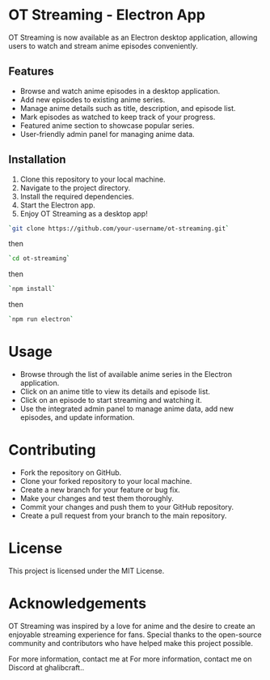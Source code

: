 # OT Streaming - Electron App

OT Streaming is now available as an Electron desktop application, allowing users to watch and stream anime episodes conveniently.

## Features
- Browse and watch anime episodes in a desktop application.
- Add new episodes to existing anime series.
- Manage anime details such as title, description, and episode list.
- Mark episodes as watched to keep track of your progress.
- Featured anime section to showcase popular series.
- User-friendly admin panel for managing anime data.

## Installation
1. Clone this repository to your local machine.
2. Navigate to the project directory.
3. Install the required dependencies.
4. Start the Electron app.
5. Enjoy OT Streaming as a desktop app!

```bash
`git clone https://github.com/your-username/ot-streaming.git`
```
then
```bash
`cd ot-streaming`
```
then
```bash
`npm install`
```
then
```bash
`npm run electron`
```

# Usage
- Browse through the list of available anime series in the Electron application.
- Click on an anime title to view its details and episode list.
- Click on an episode to start streaming and watching it.
- Use the integrated admin panel to manage anime data, add new episodes, and update information.

# Contributing
- Fork the repository on GitHub.
- Clone your forked repository to your local machine.
- Create a new branch for your feature or bug fix.
- Make your changes and test them thoroughly.
- Commit your changes and push them to your GitHub repository.
- Create a pull request from your branch to the main repository.

# License
This project is licensed under the MIT License.

# Acknowledgements
OT Streaming was inspired by a love for anime and the desire to create an enjoyable streaming experience for fans. Special thanks to the open-source community and contributors who have helped make this project possible.

For more information, contact me at For more information, contact me on Discord at ghalibcraft..
